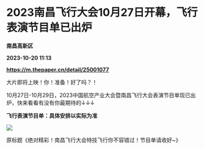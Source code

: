 # 2023南昌飞行大会10月27日开幕，飞行表演节目单已出炉
**南昌高新区**

**2023-10-20 11:13**

**https://m.thepaper.cn/detail/25001077**

大片即将上映！你！准备！好了吗？！

10月27日-10月29日，2023中国航空产业大会暨南昌飞行大会表演节目单现已出炉，快来看看有没有你最期待的↓↓↓

**飞行表演节目单：具体安排以实际为准**

![](https://imagecloud.thepaper.cn/thepaper/image/274/917/786.png)

原标题《绝对精彩！南昌飞行大会特技飞行你不容错过！节目单请收好~》